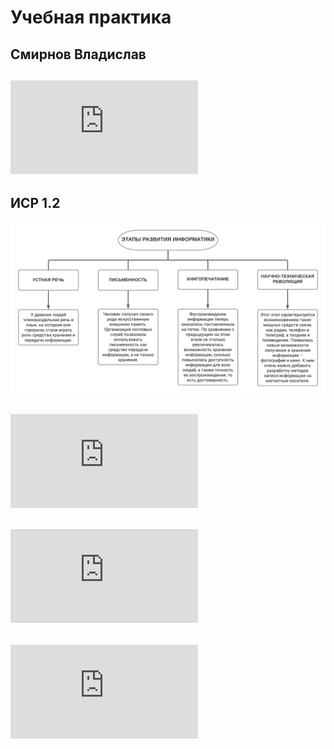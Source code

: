 # Учебная практика
## Смирнов Владислав


## ![ИСР 1.1 - Философские проблемы информатики](https://github.com/VS-zer0/VS-repository/blob/main/%D0%98%D0%A1%D0%A0%201.1%20%D0%A4%D0%B8%D0%BB%D0%BE%D1%81%D0%BE%D1%84%D1%81%D0%BA%D0%B8%D0%B5%20%D0%9F%D1%80%D0%BE%D0%B1%D0%BB%D0%B5%D0%BC%D1%8B%20%D0%98%D0%BD%D1%84%D0%BE%D1%80%D0%BC%D0%B0%D1%82%D0%B8%D0%BA%D0%B8.pdf)

## ИСР 1.2
![ИСР 1.2](https://github.com/VS-zer0/VS-repository/blob/main/%D0%98%D0%A1%D0%A0%201.2.png)

## ![ИСР 1.3 - Стандарты и спецификации ИТ](https://github.com/VS-zer0/VS-repository/blob/main/%D0%98%D0%A1%D0%A0%201.3%20%D0%A1%D1%82%D0%B0%D0%BD%D0%B4%D0%B0%D1%80%D1%82%D1%8B%20%D0%98%D0%A2.pdf)

## ![ИСР 1.4 - Физические упражнения для программиста](https://github.com/VS-zer0/VS-repository/blob/main/%D0%98%D0%A1%D0%A0%201.4%20%D0%A4%D0%B8%D0%B7%D0%B8%D1%87%D0%B5%D1%81%D0%BA%D0%B8%D0%B5%20%D1%83%D0%BF%D1%80%D0%B0%D0%B6%D0%BD%D0%B5%D0%BD%D0%B8%D1%8F.pdf)

## ![ИСР 1.5 - Гимнастика для глаз](https://github.com/VS-zer0/VS-repository/blob/main/%D0%98%D0%A1%D0%A0%201.5%20%D0%93%D0%B8%D0%BC%D0%BD%D0%B0%D1%81%D1%82%D0%B8%D0%BA%D0%B0%20%D0%B4%D0%BB%D1%8F%20%D0%B3%D0%BB%D0%B0%D0%B7.pdf)
